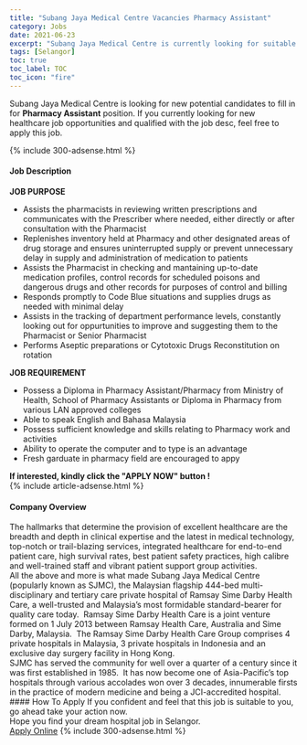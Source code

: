 ```yaml
---
title: "Subang Jaya Medical Centre Vacancies Pharmacy Assistant" 
category: Jobs 
date: 2021-06-23 
excerpt: "Subang Jaya Medical Centre is currently looking for suitable person to fill in the Pharmacy Assistant which positioned at Selangor" 
tags: [Selangor] 
toc: true 
toc_label: TOC 
toc_icon: "fire" 
--- 
```


<p>Subang Jaya Medical Centre is looking for new potential candidates to fill in for <b>Pharmacy Assistant</b> position. If you currently looking for new healthcare job opportunities and qualified with the job desc, feel free to apply this job.
</p>{% include 300-adsense.html %} 
<div><div><h4>Job Description</h4></div><div><div><span><div><div><strong>JOB PURPOSE</strong></div><ul><li>Assists the pharmacists in reviewing written prescriptions and communicates with the Prescriber where needed, either directly or after consultation with the Pharmacist</li><li>Replenishes inventory held at Pharmacy and other designated areas of drug storage and ensures uninterrupted supply or prevent unnecessary delay in supply and administration of medication to patients</li><li>Assists the Pharmacist in checking and mantaining up-to-date medication profiles, control records for scheduled poisons and dangerous drugs and other records for purposes of control and billing</li><li>Responds promptly to Code Blue situations and supplies drugs as needed with minimal delay</li><li>Assists in the tracking of department performance levels, constantly looking out for oppurtunities to improve and suggesting them to the Pharmacist or Senior Pharmacist</li><li>Performs Aseptic preparations or Cytotoxic Drugs Reconstitution on rotation</li></ul><div><strong>JOB REQUIREMENT</strong></div><ul><li>Possess a Diploma in Pharmacy Assistant/Pharmacy from Ministry of Health, School of Pharmacy Assistants or Diploma in Pharmacy from various LAN approved colleges</li><li>Able to speak English and Bahasa Malaysia</li><li>Possess sufficient knowledge and skills relating to Pharmacy work and activities</li><li>Ability to operate the computer and to type is an advantage</li><li>Fresh garduate in pharmacy field are encouraged to appy</li></ul><div><strong>If interested, kindly click the "APPLY NOW" button !</strong></div></div></span></div></div></div> 
{% include article-adsense.html %} 
<div><div><h4>Company Overview</h4></div><div><div><span><div><div>
<div>
		The hallmarks that determine the provision of excellent healthcare are the breadth and depth in clinical expertise and the latest in medical technology, top-notch or trail-blazing services, integrated healthcare for end-to-end patient care, high survival rates, best patient safety practices, high calibre and well-trained staff and vibrant patient support group activities.</div>
<div>
		All the above and more is what made Subang Jaya Medical Centre (popularly known as SJMC), the Malaysian flagship 444-bed multi-disciplinary and tertiary care private hospital of Ramsay Sime Darby Health Care, a well-trusted and Malaysia&#8217;s most formidable standard-bearer for quality care today.&#160; Ramsay Sime Darby Health Care is a joint venture formed on 1 July 2013 between Ramsay Health Care, Australia and Sime Darby, Malaysia.&#160; The Ramsay Sime Darby Health Care Group comprises 4 private hospitals in Malaysia, 3 private hospitals in Indonesia and an exclusive day surgery facility in Hong Kong.</div>
<div>
		SJMC has served the community for well over a quarter of a century since it was first established in 1985.&#160; It has now become one of Asia-Pacific&#8217;s top hospitals through various accolades won over 3 decades, innumerable firsts in the practice of modern medicine and being a JCI-accredited hospital.</div>
</div></div></span></div></div></div> 
#### How To Apply 
If you confident and feel that this job is suitable to you, go ahead take your action now. <br/> 
Hope you find your dream hospital job in Selangor. <br/> 
<a href="https://www.jobstreet.com.my/en/job/pharmacy-assistant-4595755?jobId=jobstreet-my-job-4595755" class="btn btn--warning" target="_blank" rel="nofollow noopenner">Apply Online</a> 
{% include 300-adsense.html %} 